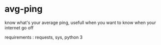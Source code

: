 # avg-ping
know what's your average ping, usefull when you want to know when your internet go off

requirements : requests, sys, python 3
